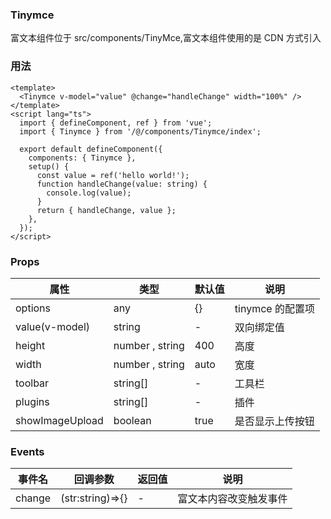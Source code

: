### Tinymce
富文本组件位于 src/components/TinyMce,富文本组件使用的是 CDN 方式引入

### 用法
```
<template>
  <Tinymce v-model="value" @change="handleChange" width="100%" />
</template>
<script lang="ts">
  import { defineComponent, ref } from 'vue';
  import { Tinymce } from '/@/components/Tinymce/index';

  export default defineComponent({
    components: { Tinymce },
    setup() {
      const value = ref('hello world!');
      function handleChange(value: string) {
        console.log(value);
      }
      return { handleChange, value };
    },
  });
</script>
```

### Props

| 属性 | 类型 | 默认值 | 说明 |
| -- | -- | -- | -- |
| options | any | {} | tinymce 的配置项 |
| value(v-model) | string | - | 双向绑定值 |
| height | number , string | 400 | 高度 |
| width | number , string | auto | 宽度 |
| toolbar | string[] | - | 工具栏 |
| plugins | string[] | - | 插件 |
| showImageUpload | boolean | true | 是否显示上传按钮 |

### Events

| 事件名 | 回调参数 | 返回值 | 说明 |
| -- | -- | -- | -- |
| change | (str:string)=>{}	 | - | 富文本内容改变触发事件 |
